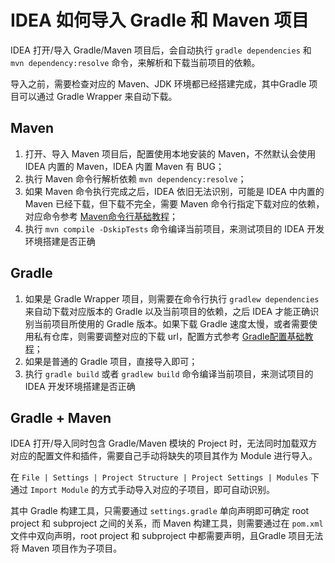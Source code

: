 # IDEA 如何导入 Gradle 和 Maven 项目

IDEA 打开/导入 Gradle/Maven 项目后，会自动执行 `gradle dependencies` 和 `mvn dependency:resolve` 命令，来解析和下载当前项目的依赖。

导入之前，需要检查对应的 Maven、JDK 环境都已经搭建完成，其中Gradle 项目可以通过 Gradle Wrapper 来自动下载。

## Maven

1. 打开、导入 Maven 项目后，配置使用本地安装的 Maven，不然默认会使用 IDEA 内置的 Maven，IDEA 内置 Maven 有 BUG；
2. 执行 Maven 命令行解析依赖 `mvn dependency:resolve`；
3. 如果 Maven 命令执行完成之后，IDEA 依旧无法识别，可能是 IDEA 中内置的 Maven 已经下载，但下载不完全，需要 Maven 命令行指定下载对应的依赖，对应命令参考 [Maven命令行基础教程](work/programming/Java/tools/Apache-Maven/Maven命令行基础教程.md)；
4. 执行 `mvn compile -DskipTests` 命令编译当前项目，来测试项目的 IDEA 开发环境搭建是否正确

## Gradle

1. 如果是 Gradle Wrapper 项目，则需要在命令行执行 `gradlew dependencies` 来自动下载对应版本的 Gradle 以及当前项目的依赖，之后 IDEA 才能正确识别当前项目所使用的 Gradle 版本。如果下载 Gradle 速度太慢，或者需要使用私有仓库，则需要调整对应的下载 url，配置方式参考 [Gradle配置基础教程](work/programming/Java/tools/Gradle/Gradle配置基础教程.md)；
2. 如果是普通的 Gradle 项目，直接导入即可；
3. 执行 `gradle build` 或者 `gradlew build` 命令编译当前项目，来测试项目的 IDEA 开发环境搭建是否正确

## Gradle + Maven

IDEA 打开/导入同时包含 Gradle/Maven 模块的 Project 时，无法同时加载双方对应的配置文件和插件，需要自己手动将缺失的项目其作为 Module 进行导入。

在 `File | Settings | Project Structure | Project Settings | Modules` 下通过 `Import Module` 的方式手动导入对应的子项目，即可自动识别。

其中 Gradle 构建工具，只需要通过 `settings.gradle` 单向声明即可确定 root project 和 subproject 之间的关系，而 Maven 构建工具，则需要通过在 `pom.xml` 文件中双向声明，root project 和 subproject 中都需要声明，且Gradle 项目无法将 Maven 项目作为子项目。